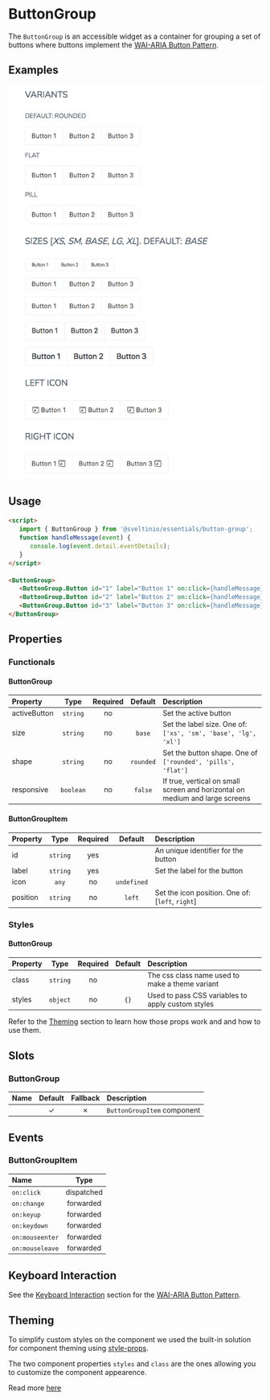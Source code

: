 # ButtonGroup

The `ButtonGroup` is an accessible widget as a container for grouping a set of buttons where buttons implement the [WAI-ARIA Button Pattern].

## Examples

<img src="./assets/images/showcase.png" alt="ButtonGroup - Default Styles" />

## Usage

```html
<script>
   import { ButtonGroup } from '@sveltinio/essentials/button-group';
   function handleMessage(event) {
      console.log(event.detail.eventDetails);
   }
</script>

<ButtonGroup>
   <ButtonGroup.Button id="1" label="Button 1" on:click={handleMessage} />
   <ButtonGroup.Button id="2" label="Button 2" on:click={handleMessage} />
   <ButtonGroup.Button id="3" label="Button 3" on:click={handleMessage} />
</ButtonGroup>
```

## Properties

### Functionals

#### ButtonGroup

| Property     | Type      | Required | Default   | Description                                                                  |
| :----------- | :-------: | :------: | :-------: |:---------------------------------------------------------------------------- |
| activeButton | `string`  |    no    |           | Set the active button                                                        |
| size         | `string`  |    no    | `base`    | Set the label size. One of: `['xs', 'sm', 'base', 'lg', 'xl']`               |
| shape        | `string`  |    no    | `rounded` | Set the button shape. One of `['rounded', 'pills', 'flat']`                  |
| responsive   | `boolean` |    no    | `false`   | If true, vertical on small screen and horizontal on medium and large screens |

#### ButtonGroupItem

| Property | Type     | Required | Default     | Description                                      |
| :------- | :------: | :------: | :---------: |:------------------------------------------------ |
| id       | `string` |   yes    |             | An unique identifier for the button              |
| label    | `string` |   yes    |             | Set the label for the button                     |
| icon     | `any`    |    no    | `undefined` |                                                  |
| position | `string` |    no    | `left`      | Set the icon position. One of: [`left`, `right`] |

### Styles

#### ButtonGroup

| Property |  Type     | Required | Default | Description                                       |
| :------- | :-------: | :------: | :-----: | :------------------------------------------------ |
| class    | `string`  |    no    |         | The css class name used to make a theme variant   |
| styles   | `object`  |    no    | `{}`    | Used to pass CSS variables to apply custom styles |

Refer to the [Theming](#theming) section to learn how those props work and and how to use them.

## Slots

### ButtonGroup

| Name | Default | Fallback | Description                 |
| :--- | :-----: | :------: | :-------------------------- |
|      | ✓       |    ✗     | `ButtonGroupItem` component |

## Events

### ButtonGroupItem

| Name            |  Type      |
| :-------------- | :--------: |
| `on:click`      | dispatched |
| `on:change`     | forwarded  |
| `on:keyup`      | forwarded  |
| `on:keydown`    | forwarded  |
| `on:mouseenter` | forwarded  |
| `on:mouseleave` | forwarded  |

## Keyboard Interaction

See the [Keyboard Interaction] section for the [WAI-ARIA Button Pattern].

## Theming

To simplify custom styles on the component we used the built-in solution for component theming using [style-props].

The two component properties `styles` and `class` are the ones allowing you to customize the component appearence.

Read more [here](./THEMING.md)

<!-- Resources -->
[WAI-ARIA Button Pattern]: https://www.w3.org/WAI/ARIA/apg/patterns/button/
[Keyboard Interaction]: https://www.w3.org/WAI/ARIA/apg/patterns/button/#keyboardinteraction
[style-props]: https://svelte.dev/docs#template-syntax-component-directives---style-props
